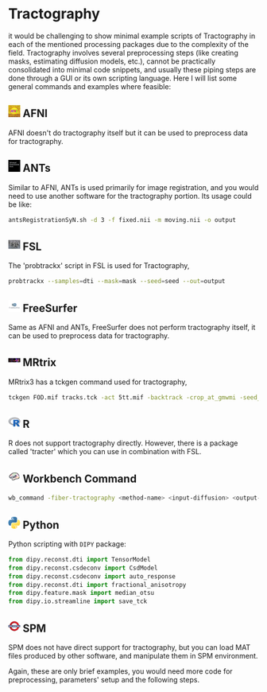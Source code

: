# Tractography

it would be challenging to show minimal example scripts of Tractography in each of the mentioned processing packages due to the complexity of the field. Tractography involves several preprocessing steps (like creating masks, estimating diffusion models, etc.), cannot be practically consolidated into minimal code snippets, and usually these piping steps are done through a GUI or its own scripting language. Here I will list some general commands and examples where feasible:

## <img src="../../icons/afni.png" height="24px" /> AFNI

AFNI doesn't do tractography itself but it can be used to preprocess data for tractography. 

## <img src="../../icons/ants.png" height="24px" /> ANTs

Similar to AFNI, ANTs is used primarily for image registration, and you would need to use another software for the tractography portion. Its usage could be like:

```bash
antsRegistrationSyN.sh -d 3 -f fixed.nii -m moving.nii -o output
```

## <img src="../../icons/fsl.png" height="24px" /> FSL

The 'probtrackx' script in FSL is used for Tractography,

```bash
probtrackx --samples=dti --mask=mask --seed=seed --out=output
```

## <img src="../../icons/freesurfer.png" height="24px" /> FreeSurfer

Same as AFNI and ANTs, FreeSurfer does not perform tractography itself, it can be used to preprocess data for tractography.

## <img src="../../icons/mrtrix.png" height="24px" /> MRtrix

MRtrix3 has a tckgen command used for tractography,

```bash 
tckgen FOD.mif tracks.tck -act 5tt.mif -backtrack -crop_at_gmwmi -seed_image seeds.mif -select 1000
```

## <img src="../../icons/r.png" height="24px" /> R

R does not support tractography directly. However, there is a package called 'tracter' which you can use in combination with FSL.

## <img src="../../icons/workbench_command.png" height="24px" /> Workbench Command

```bash
wb_command -fiber-tractography <method-name> <input-diffusion> <output-tractography>
```

## <img src="../../icons/python.png" height="24px" /> Python

Python scripting with `DIPY` package:

```python
from dipy.reconst.dti import TensorModel
from dipy.reconst.csdeconv import CsdModel
from dipy.reconst.csdeconv import auto_response
from dipy.reconst.dti import fractional_anisotropy
from dipy.feature.mask import median_otsu
from dipy.io.streamline import save_tck
```

## <img src="../../icons/spm.png" height="24px" /> SPM

SPM does not have direct support for tractography, but you can load MAT files produced by other software, and manipulate them in SPM environment.

Again, these are only brief examples, you would need more code for preprocessing, parameters' setup and the following steps.